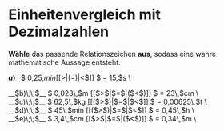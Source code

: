<!--
version:  0.0.1

language: de

@style
input {
    text-align: center;
}

.flex-container {
    display: flex;
    flex-wrap: wrap;
    align-items: stretch;
    gap: 20px;
}

.flex-child {
    flex: 1;
    min-width: 350px;
    margin-right: 20px;
}

@media (max-width: 400px) {
    .flex-child {
        flex: 100%;
        margin-right: 0;
    }
}
@end

formula: \carry   \textcolor{red}{\scriptsize #1}
formula: \digit   \rlap{\carry{#1}}\phantom{#2}#2
formula: \permil  \text{‰}

import: https://raw.githubusercontent.com/LiaTemplates/Tikz-Jax/main/README.md

script: https://cdn.jsdelivr.net/gh/LiaTemplates/Tikz-Jax@main/dist/index.js


tags: Einheiten, Dezimalzahlen, Länge, Masse, Zeit, leicht, niedrig, Angeben

comment: Welche angegebene Größe in Dezimalzahldarstellung ist größer? Wähle das passende Relationszeichen.

author: Martin Lommatzsch

-->




# Einheitenvergleich mit Dezimalzahlen


**Wähle** das passende Relationszeichen **aus**, sodass eine wahre mathematische Aussage entsteht.



<section class="flex-container">

<div class="flex-child">

__$a)\;\;$__ $ 0,25\,$min [[$>$|($=$)|$<$]] $ = 15\,$s \

</div>
<div class="flex-child">
__$b)\;\;$__ $ 0,023\,$m [[$>$|$=$|($<$)]] $ = 23\,$cm \

</div>
<div class="flex-child">
__$c)\;\;$__ $ 62,5\,$kg [[($>$)|$=$|$<$]] $ = 0,00625\,$t \

</div>
<div class="flex-child">
__$d)\;\;$__ $ 45\,$min [[($>$)|$=$|$<$]] $ = 0,45\,$h \

</div>
<div class="flex-child">
__$e)\;\;$__ $ 3,4\,$cm [[$>$|$=$|($<$)]] $ = 0,34\,$m \


</div>


</section>





